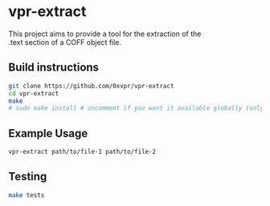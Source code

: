 # vpr-extract
This project aims to provide a tool for the extraction of the  
.text section of a COFF object file.

## Build instructions
```bash
git clone https://github.com/0xvpr/vpr-extract
cd vpr-extract
make
# sudo make install # uncomment if you want it available globally (only recommended for LINUX/WSL/MSYS environments)
```

## Example Usage
```bash
vpr-extract path/to/file-1 path/to/file-2
```

## Testing
```bash
make tests
```
